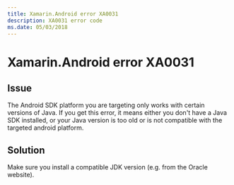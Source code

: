 ```yaml
---
title: Xamarin.Android error XA0031
description: XA0031 error code
ms.date: 05/03/2018
---
```

# Xamarin.Android error XA0031

## Issue

The Android SDK platform you are targeting only works with certain versions of Java.
If you get this error, it means either you don't have a Java SDK installed, or your
Java version is too old or is not compatible with the targeted android platform.

## Solution

Make sure you install a compatible JDK version (e.g. from the Oracle website).
